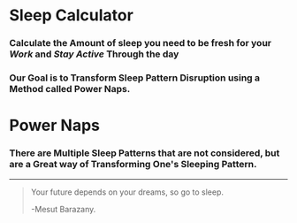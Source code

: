 <!-- This is a Text File where all of the Information about the project will be provide.- Note only for Development Purposes.

What are the things that i must provide in this file?
1 => title
2 => Information
3 => Version Number
4 => Mode ( debug ,production )
5 => Starting Date
6 => Estimated Finish Date
7 => Features


 title : Sleep Calculator
information: This Website is there to Provide a Better Sleeping Pattern for the Consumers
version_number : 0.1v,
mode : debug,
start_date : "30/12/2020"
estimated_finish_date : "2/1/2021"
features : {
  dynamic,
  responsive,
  neomorphism,
  Calculator,
  Sleep Information,
  Sleep Snips,
  Referral System,
  Affiliate Program,
}

-->

# Sleep Calculator

### Calculate the Amount of sleep you need to be fresh for your ***Work*** and ***Stay Active*** Through the day


### Our Goal is to Transform Sleep Pattern Disruption using a Method called Power Naps.

# Power Naps

### There are Multiple Sleep Patterns that are not considered, but are a Great way of Transforming One's Sleeping Pattern.
---

> Your future depends on your dreams, so go to sleep.
>
> -Mesut Barazany.


